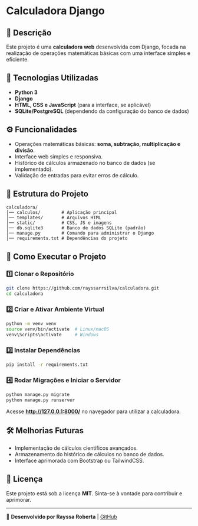 # Calculadora Django

## 📌 Descrição
Este projeto é uma **calculadora web** desenvolvida com Django, focada na realização de operações matemáticas básicas com uma interface simples e eficiente.

## 🚀 Tecnologias Utilizadas
- **Python 3**
- **Django**
- **HTML, CSS e JavaScript** (para a interface, se aplicável)
- **SQLite/PostgreSQL** (dependendo da configuração do banco de dados)

## ⚙️ Funcionalidades
- Operações matemáticas básicas: **soma, subtração, multiplicação e divisão**.
- Interface web simples e responsiva.
- Histórico de cálculos armazenado no banco de dados (se implementado).
- Validação de entradas para evitar erros de cálculo.

## 📂 Estrutura do Projeto
```
calculadora/
│── calculos/        # Aplicação principal
│── templates/       # Arquivos HTML
│── static/          # CSS, JS e imagens
│── db.sqlite3       # Banco de dados SQLite (padrão)
│── manage.py        # Comando para administrar o Django
│── requirements.txt # Dependências do projeto
```

## 🚀 Como Executar o Projeto
### 1️⃣ Clonar o Repositório
```bash
git clone https://github.com/rayssarrsilva/calculadora.git
cd calculadora
```

### 2️⃣ Criar e Ativar Ambiente Virtual
```bash
python -m venv venv
source venv/bin/activate  # Linux/macOS
venv\Scripts\activate     # Windows
```

### 3️⃣ Instalar Dependências
```bash
pip install -r requirements.txt
```

### 4️⃣ Rodar Migrações e Iniciar o Servidor
```bash
python manage.py migrate
python manage.py runserver
```

Acesse **http://127.0.0.1:8000/** no navegador para utilizar a calculadora.

## 🛠️ Melhorias Futuras
- Implementação de cálculos científicos avançados.
- Armazenamento do histórico de cálculos no banco de dados.
- Interface aprimorada com Bootstrap ou TailwindCSS.

## 📄 Licença
Este projeto está sob a licença **MIT**. Sinta-se à vontade para contribuir e aprimorar.

---
🔹 **Desenvolvido por Rayssa Roberta** | [GitHub](https://github.com/rayssarrsilva)

